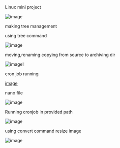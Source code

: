 
Linux mini project

![image](https://user-images.githubusercontent.com/85178565/227355766-6fd536ae-1e15-463e-bb5f-e1600eaa657c.png)



making tree management

using tree command


![image](https://user-images.githubusercontent.com/85178565/227375292-71a0d197-0c9d-424c-bf47-138f0e3d4c79.png)


moving,renaming copying from source to archiving dir

![image](https://user-images.githubusercontent.com/85178565/227375984-4361f411-f5c0-4e5e-b9d9-74f9424d0851.png)!

cron job running 


[image](https://user-images.githubusercontent.com/85178565/227377631-8e25a811-43ac-423c-99c2-7425189297a6.png)

nano file 


![image](https://user-images.githubusercontent.com/85178565/227377812-e080aeea-d6e3-4e6a-b223-5f5168b5a606.png)

Running cronjob in provided path


![image](https://user-images.githubusercontent.com/85178565/227379092-8848c335-2295-4463-968e-457540e7901a.png)


using convert command resize image

![image](https://user-images.githubusercontent.com/85178565/227405351-8572c415-0599-4446-8f9b-c65c76455511.png)









